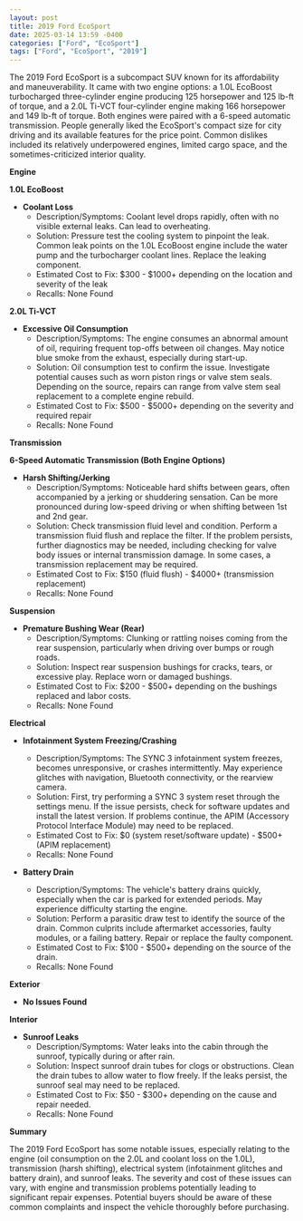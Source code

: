 ```yaml
---
layout: post
title: 2019 Ford EcoSport
date: 2025-03-14 13:59 -0400
categories: ["Ford", "EcoSport"]
tags: ["Ford", "EcoSport", "2019"]
---
```

The 2019 Ford EcoSport is a subcompact SUV known for its affordability and maneuverability. It came with two engine options: a 1.0L EcoBoost turbocharged three-cylinder engine producing 125 horsepower and 125 lb-ft of torque, and a 2.0L Ti-VCT four-cylinder engine making 166 horsepower and 149 lb-ft of torque. Both engines were paired with a 6-speed automatic transmission. People generally liked the EcoSport's compact size for city driving and its available features for the price point. Common dislikes included its relatively underpowered engines, limited cargo space, and the sometimes-criticized interior quality.

**Engine**

**1.0L EcoBoost**

*   **Coolant Loss**
    *   Description/Symptoms: Coolant level drops rapidly, often with no visible external leaks. Can lead to overheating.
    *   Solution: Pressure test the cooling system to pinpoint the leak. Common leak points on the 1.0L EcoBoost engine include the water pump and the turbocharger coolant lines. Replace the leaking component.
    *   Estimated Cost to Fix: $300 - $1000+ depending on the location and severity of the leak
    *   Recalls: None Found

**2.0L Ti-VCT**

*   **Excessive Oil Consumption**
    *   Description/Symptoms: The engine consumes an abnormal amount of oil, requiring frequent top-offs between oil changes. May notice blue smoke from the exhaust, especially during start-up.
    *   Solution: Oil consumption test to confirm the issue. Investigate potential causes such as worn piston rings or valve stem seals. Depending on the source, repairs can range from valve stem seal replacement to a complete engine rebuild.
    *   Estimated Cost to Fix: $500 - $5000+ depending on the severity and required repair
    *   Recalls: None Found

**Transmission**

**6-Speed Automatic Transmission (Both Engine Options)**

*   **Harsh Shifting/Jerking**
    *   Description/Symptoms: Noticeable hard shifts between gears, often accompanied by a jerking or shuddering sensation. Can be more pronounced during low-speed driving or when shifting between 1st and 2nd gear.
    *   Solution: Check transmission fluid level and condition. Perform a transmission fluid flush and replace the filter. If the problem persists, further diagnostics may be needed, including checking for valve body issues or internal transmission damage. In some cases, a transmission replacement may be required.
    *   Estimated Cost to Fix: $150 (fluid flush) - $4000+ (transmission replacement)
    *   Recalls: None Found

**Suspension**

*   **Premature Bushing Wear (Rear)**
    *   Description/Symptoms: Clunking or rattling noises coming from the rear suspension, particularly when driving over bumps or rough roads.
    *   Solution: Inspect rear suspension bushings for cracks, tears, or excessive play. Replace worn or damaged bushings.
    *   Estimated Cost to Fix: $200 - $500+ depending on the bushings replaced and labor costs.
    *   Recalls: None Found

**Electrical**

*   **Infotainment System Freezing/Crashing**
    *   Description/Symptoms: The SYNC 3 infotainment system freezes, becomes unresponsive, or crashes intermittently. May experience glitches with navigation, Bluetooth connectivity, or the rearview camera.
    *   Solution: First, try performing a SYNC 3 system reset through the settings menu. If the issue persists, check for software updates and install the latest version. If problems continue, the APIM (Accessory Protocol Interface Module) may need to be replaced.
    *   Estimated Cost to Fix: $0 (system reset/software update) - $500+ (APIM replacement)
    *   Recalls: None Found

*   **Battery Drain**
    *   Description/Symptoms: The vehicle's battery drains quickly, especially when the car is parked for extended periods. May experience difficulty starting the engine.
    *   Solution: Perform a parasitic draw test to identify the source of the drain. Common culprits include aftermarket accessories, faulty modules, or a failing battery. Repair or replace the faulty component.
    *   Estimated Cost to Fix: $100 - $500+ depending on the source of the drain.
    *   Recalls: None Found

**Exterior**

*   **No Issues Found**

**Interior**

*   **Sunroof Leaks**
    *   Description/Symptoms: Water leaks into the cabin through the sunroof, typically during or after rain.
    *   Solution: Inspect sunroof drain tubes for clogs or obstructions. Clean the drain tubes to allow water to flow freely. If the leaks persist, the sunroof seal may need to be replaced.
    *   Estimated Cost to Fix: $50 - $300+ depending on the cause and repair needed.
    *   Recalls: None Found

**Summary**

The 2019 Ford EcoSport has some notable issues, especially relating to the engine (oil consumption on the 2.0L and coolant loss on the 1.0L), transmission (harsh shifting), electrical system (infotainment glitches and battery drain), and sunroof leaks. The severity and cost of these issues can vary, with engine and transmission problems potentially leading to significant repair expenses. Potential buyers should be aware of these common complaints and inspect the vehicle thoroughly before purchasing.

